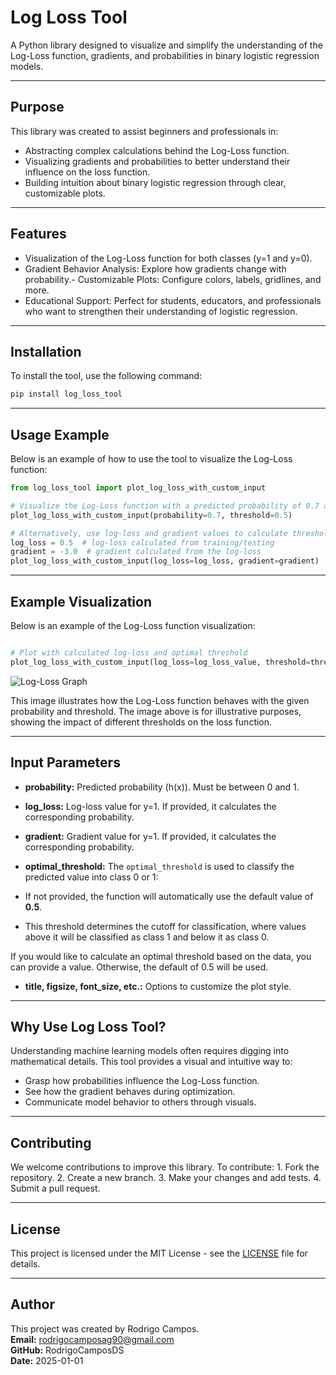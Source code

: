 # **Log Loss Tool**

A Python library designed to visualize and simplify the understanding of the Log-Loss function, gradients, and probabilities in binary logistic regression models.

---

## **Purpose**

This library was created to assist beginners and professionals in:
- Abstracting complex calculations behind the Log-Loss function.
- Visualizing gradients and probabilities to better understand their influence on the loss function.
- Building intuition about binary logistic regression through clear, customizable plots.

---

## **Features**
- Visualization of the Log-Loss function for both classes (y=1 and y=0).
- Gradient Behavior Analysis: Explore how gradients change with probability.- Customizable Plots: Configure colors, labels, gridlines, and more.
- Educational Support: Perfect for students, educators, and professionals who want to strengthen their understanding of logistic regression.

---

## **Installation**

To install the tool, use the following command:

```bash
pip install log_loss_tool
```

---

## **Usage Example**

Below is an example of how to use the tool to visualize the Log-Loss function:

```python
from log_loss_tool import plot_log_loss_with_custom_input

# Visualize the Log-Loss function with a predicted probability of 0.7 and a threshold of 0.5
plot_log_loss_with_custom_input(probability=0.7, threshold=0.5)

# Alternatively, use log-loss and gradient values to calculate threshold automatically
log_loss = 0.5  # log-loss calculated from training/testing
gradient = -3.0  # gradient calculated from the log-loss
plot_log_loss_with_custom_input(log_loss=log_loss, gradient=gradient)

```

---

## **Example Visualization**

Below is an example of the Log-Loss function visualization:

```python

# Plot with calculated log-loss and optimal threshold
plot_log_loss_with_custom_input(log_loss=log_loss_value, threshold=threshold_otimo)

```

![Log-Loss Graph](log_loss_example.png)


This image illustrates how the Log-Loss function behaves with the given probability and threshold. The image above is for illustrative purposes, showing the impact of different thresholds on the loss function.

---

## **Input Parameters**
- **probability:** Predicted probability (h(x)). Must be between 0 and 1.
- **log_loss:** Log-loss value for y=1. If provided, it calculates the corresponding probability.
- **gradient:** Gradient value for y=1. If provided, it calculates the corresponding probability.
- **optimal_threshold:** The `optimal_threshold` is used to classify the predicted value into class 0 or 1:

- If not provided, the function will automatically use the default value of **0.5**.
- This threshold determines the cutoff for classification, where values above it will be classified as class 1 and below it as class 0.

If you would like to calculate an optimal threshold based on the data, you can provide a value. Otherwise, the default of 0.5 will be used.
- **title, figsize, font_size, etc.:** Options to customize the plot style.

---

## **Why Use Log Loss Tool?**

Understanding machine learning models often requires digging into mathematical details. This tool provides a visual and intuitive way to:
- Grasp how probabilities influence the Log-Loss function.
- See how the gradient behaves during optimization.
- Communicate model behavior to others through visuals.

---

## **Contributing**

We welcome contributions to improve this library. To contribute:
	1.	Fork the repository.
	2.	Create a new branch.
	3.	Make your changes and add tests.
	4.	Submit a pull request.

---

## **License**

This project is licensed under the MIT License - see the [LICENSE](LICENSE) file for details.

---

## **Author**

This project was created by Rodrigo Campos.  
**Email:** rodrigocamposag90@gmail.com  
**GitHub:** RodrigoCamposDS  
**Date:** 2025-01-01  
